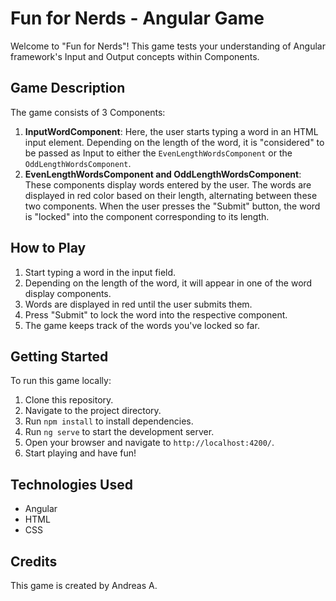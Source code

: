 # Fun for Nerds - Angular Game

Welcome to "Fun for Nerds"! This game tests your understanding of Angular framework's Input and Output concepts within Components.

## Game Description

The game consists of 3 Components:

1. **InputWordComponent**: Here, the user starts typing a word in an HTML input element. Depending on the length of the word, it is "considered" to be passed as Input to either the `EvenLengthWordsComponent` or the `OddLengthWordsComponent`.
2. **EvenLengthWordsComponent and OddLengthWordsComponent**: These components display words entered by the user. The words are displayed in red color based on their length, alternating between these two components. When the user presses the "Submit" button, the word is "locked" into the component corresponding to its length.

## How to Play

1. Start typing a word in the input field.
2. Depending on the length of the word, it will appear in one of the word display components.
3. Words are displayed in red until the user submits them.
4. Press "Submit" to lock the word into the respective component.
5. The game keeps track of the words you've locked so far.

## Getting Started

To run this game locally:

1. Clone this repository.
2. Navigate to the project directory.
3. Run `npm install` to install dependencies.
4. Run `ng serve` to start the development server.
5. Open your browser and navigate to `http://localhost:4200/`.
6. Start playing and have fun!

## Technologies Used

- Angular
- HTML
- CSS

## Credits

This game is created by Andreas A.
